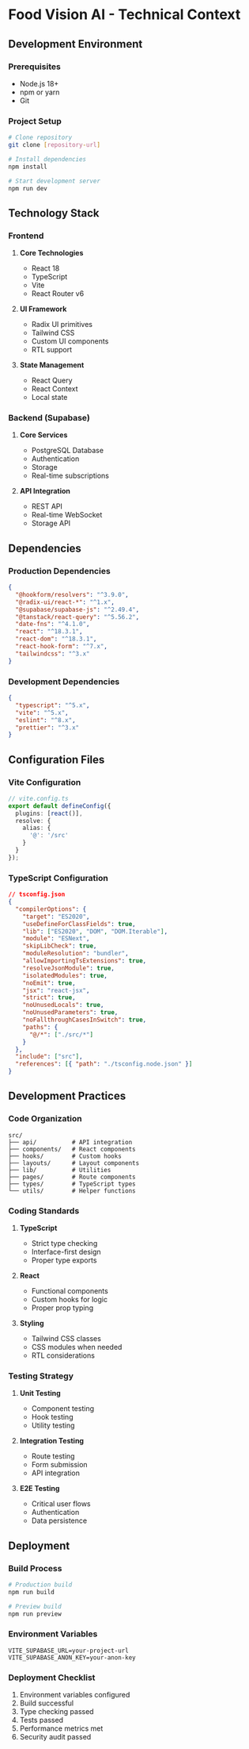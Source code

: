 # Food Vision AI - Technical Context

## Development Environment

### Prerequisites
- Node.js 18+
- npm or yarn
- Git

### Project Setup
```bash
# Clone repository
git clone [repository-url]

# Install dependencies
npm install

# Start development server
npm run dev
```

## Technology Stack

### Frontend
1. **Core Technologies**
   - React 18
   - TypeScript
   - Vite
   - React Router v6

2. **UI Framework**
   - Radix UI primitives
   - Tailwind CSS
   - Custom UI components
   - RTL support

3. **State Management**
   - React Query
   - React Context
   - Local state

### Backend (Supabase)
1. **Core Services**
   - PostgreSQL Database
   - Authentication
   - Storage
   - Real-time subscriptions

2. **API Integration**
   - REST API
   - Real-time WebSocket
   - Storage API

## Dependencies

### Production Dependencies
```json
{
  "@hookform/resolvers": "^3.9.0",
  "@radix-ui/react-*": "^1.x",
  "@supabase/supabase-js": "^2.49.4",
  "@tanstack/react-query": "^5.56.2",
  "date-fns": "^4.1.0",
  "react": "^18.3.1",
  "react-dom": "^18.3.1",
  "react-hook-form": "^7.x",
  "tailwindcss": "^3.x"
}
```

### Development Dependencies
```json
{
  "typescript": "^5.x",
  "vite": "^5.x",
  "eslint": "^8.x",
  "prettier": "^3.x"
}
```

## Configuration Files

### Vite Configuration
```typescript
// vite.config.ts
export default defineConfig({
  plugins: [react()],
  resolve: {
    alias: {
      '@': '/src'
    }
  }
});
```

### TypeScript Configuration
```json
// tsconfig.json
{
  "compilerOptions": {
    "target": "ES2020",
    "useDefineForClassFields": true,
    "lib": ["ES2020", "DOM", "DOM.Iterable"],
    "module": "ESNext",
    "skipLibCheck": true,
    "moduleResolution": "bundler",
    "allowImportingTsExtensions": true,
    "resolveJsonModule": true,
    "isolatedModules": true,
    "noEmit": true,
    "jsx": "react-jsx",
    "strict": true,
    "noUnusedLocals": true,
    "noUnusedParameters": true,
    "noFallthroughCasesInSwitch": true,
    "paths": {
      "@/*": ["./src/*"]
    }
  },
  "include": ["src"],
  "references": [{ "path": "./tsconfig.node.json" }]
}
```

## Development Practices

### Code Organization
```
src/
├── api/          # API integration
├── components/   # React components
├── hooks/        # Custom hooks
├── layouts/      # Layout components
├── lib/          # Utilities
├── pages/        # Route components
├── types/        # TypeScript types
└── utils/        # Helper functions
```

### Coding Standards
1. **TypeScript**
   - Strict type checking
   - Interface-first design
   - Proper type exports

2. **React**
   - Functional components
   - Custom hooks for logic
   - Proper prop typing

3. **Styling**
   - Tailwind CSS classes
   - CSS modules when needed
   - RTL considerations

### Testing Strategy
1. **Unit Testing**
   - Component testing
   - Hook testing
   - Utility testing

2. **Integration Testing**
   - Route testing
   - Form submission
   - API integration

3. **E2E Testing**
   - Critical user flows
   - Authentication
   - Data persistence

## Deployment

### Build Process
```bash
# Production build
npm run build

# Preview build
npm run preview
```

### Environment Variables
```env
VITE_SUPABASE_URL=your-project-url
VITE_SUPABASE_ANON_KEY=your-anon-key
```

### Deployment Checklist
1. Environment variables configured
2. Build successful
3. Type checking passed
4. Tests passed
5. Performance metrics met
6. Security audit passed 